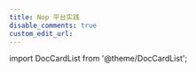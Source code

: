 ```yaml
---
title: Nop 平台实践
disable_comments: true
custom_edit_url:
---
```


import DocCardList from '@theme/DocCardList';

<DocCardList />
